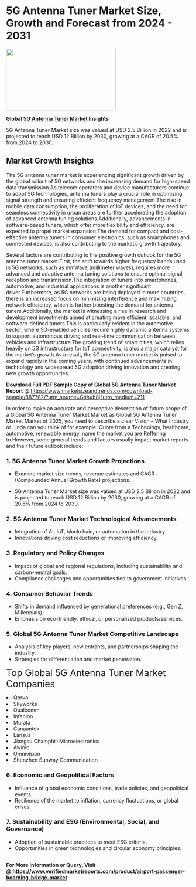<H1>5G Antenna Tuner Market Size, Growth and Forecast from 2024 - 2031</H1><img class="aligncenter size-medium wp-image-584254" src="https://thirdeyenews.in/wp-content/uploads/2024/09/Global-Market-Research-300x168.jpeg" alt="" width="300" height="168" /><p><strong>Global&nbsp;<a href="https://www.marketsizeandtrends.com/download-sample/887782/?utm_source=Github8j?utm_medium=211">5G Antenna Tuner Market</a> Insights</strong></p><p>5G Antenna Tuner Market size was valued at USD 2.5 Billion in 2022 and is projected to reach USD 12 Billion by 2030, growing at a CAGR of 20.5% from 2024 to 2030.</p><p><h2>Market Growth Insights</h2> <p>The 5G antenna tuner market is experiencing significant growth driven by the global rollout of 5G networks and the increasing demand for high-speed data transmission.As telecom operators and device manufacturers continue to adopt 5G technologies, antenna tuners play a crucial role in optimizing signal strength and ensuring efficient frequency management.The rise in mobile data consumption, the proliferation of IoT devices, and the need for seamless connectivity in urban areas are further accelerating the adoption of advanced antenna tuning solutions.Additionally, advancements in software-based tuners, which offer more flexibility and efficiency, are expected to propel market expansion.The demand for compact and cost-effective antenna tuners in consumer electronics, such as smartphones and connected devices, is also contributing to the market’s growth trajectory. </p> <p>Several factors are contributing to the positive growth outlook for the 5G antenna tuner market.First, the shift towards higher frequency bands used in 5G networks, such as mmWave (millimeter waves), requires more advanced and adaptive antenna tuning solutions to ensure optimal signal reception and transmission.The integration of tuners into smartphones, automotive, and industrial applications is another significant driver.Furthermore, as 5G networks are being deployed in more countries, there is an increased focus on minimizing interference and maximizing network efficiency, which is further boosting the demand for antenna tuners.Additionally, the market is witnessing a rise in research and development investments aimed at creating more efficient, scalable, and software-defined tuners.This is particularly evident in the automotive sector, where 5G-enabled vehicles require highly dynamic antenna systems to support autonomous driving and real-time communication between vehicles and infrastructure.The growing trend of smart cities, which relies heavily on 5G infrastructure for IoT connectivity, is also a major catalyst for the market’s growth.As a result, the 5G antenna tuner market is poised to expand rapidly in the coming years, with continued advancements in technology and widespread 5G adoption driving innovation and creating new growth opportunities.</p><p><span class=""><strong>Download Full PDF Sample Copy of Global 5G Antenna Tuner Market Report</strong> @ <a href="https://www.marketsizeandtrends.com/download-sample/887782/?utm_source=Github8j?utm_medium=211" target="_blank">https://www.marketsizeandtrends.com/download-sample/887782/?utm_source=Github8j?utm_medium=211</a></span></p><p>In order to make an accurate and perceptive description of future scope of a Global&nbsp;5G Antenna Tuner Market Market as Global&nbsp;5G Antenna Tuner Market Market of 2025, you need to describe a clear Vision &ndash; What Industry or Linda can you think of for example: Quote from a Technology, healthcare, automotive, renewable energy, name the market you are Reffering to.However, some general trends and factors usually impact market reports and their future outlook include:</p><h3>1.&nbsp;<strong>5G Antenna Tuner Market Growth Projections</strong></h3><ul><li>Examine market size trends, revenue estimates and CAGR (Compounded Annual Growth Rate) projections.</li><li><p>5G Antenna Tuner Market size was valued at USD 2.5 Billion in 2022 and is projected to reach USD 12 Billion by 2030, growing at a CAGR of 20.5% from 2024 to 2030.</p></li></ul><h3>2.&nbsp;<strong>5G Antenna Tuner Market Technological Advancements</strong></h3><ul><li>Integration of AI, IoT, blockchain, or automation in the industry.</li><li>Innovations driving cost reductions or improving efficiency.</li></ul><h3>3.&nbsp;<strong>Regulatory and Policy Changes</strong></h3><ul><li>Impact of global and regional regulations, including sustainability and carbon-neutral goals.</li><li>Compliance challenges and opportunities tied to government initiatives.</li></ul><h3>4.&nbsp;<strong>Consumer Behavior Trends</strong></h3><ul><li>Shifts in demand influenced by generational preferences (e.g., Gen Z, Millennials).</li><li>Emphasis on eco-friendly, ethical, or personalized products/services.</li></ul><h3>5.&nbsp;<strong>Global 5G Antenna Tuner Market Competitive Landscape</strong></h3><ul><li>Analysis of key players, new entrants, and partnerships shaping the industry.</li><li>Strategies for differentiation and market penetration.</li></ul><p data-pm-slice="1 1 []"><span style="color: inherit; font-family: inherit; font-size: 25px;">Top Global 5G Antenna Tuner Market Companies</span></p><div class="" data-test-id=""><p><li>Qorvo</li><li> Skyworks</li><li> Qualcomm</li><li> Infenion</li><li> Murata</li><li> Canaantek</li><li> Lansus</li><li> Jiangsu Champhill Microelectronics</li><li> Awinic</li><li> Omnivision</li><li> Shenzhen Sunway Communication</li></p></div><h3>6.&nbsp;<strong>Economic and Geopolitical Factors</strong></h3><ul><li>Influence of global economic conditions, trade policies, and geopolitical events.</li><li>Resilience of the market to inflation, currency fluctuations, or global crises.</li></ul><h3>7.&nbsp;<strong>Sustainability and ESG (Environmental, Social, and Governance)</strong></h3><ul><li>Adoption of sustainable practices to meet ESG criteria.</li><li>Opportunities in green technologies and circular economy principles.</li></ul><h2><strong style="font-size: 14px;">For More Information or Query, Visit @&nbsp;</strong><a style="background-color: #ffffff; font-size: 14px;" href="https://www.marketsizeandtrends.com/report/5g-antenna-tuner-market/" target="_blank">https://www.verifiedmarketreports.com/product/airport-passenger-boarding-bridge-market</a></h2>
